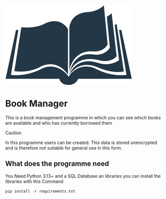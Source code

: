 ![Book Manager Logo](https://github.com/Melone155/Book-Manager/blob/main/Picture/Logo.png)

# Book Manager

This is a book management programme in which you can see which books are available and who has currently borrowed them

>[!CAUTION]
>In this programme users can be created. This data is stored unencrypted and is therefore not suitable for general use in this form.

## What does the programme need

You Need Python 3.13+ and a SQL Database an libraries you can install the libraries with this Command

    pip install -r requirements.txt


